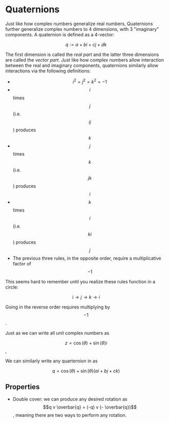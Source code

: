# Quaternions

Just like how complex numbers generalize real numbers, Quaternions further generalize
complex numbers to 4 dimensions, with 3 "imaginary" components. A quaternion is defined
as a 4-vector:

$$q := a + bi +cj + dk$$

The first dimension is called the _real part_ and the latter three dimensions are called
the _vector part_. Just like how complex numbers allow interaction between the real
and imaginary components, quaternions similarly allow interactions via the following definitions:

- $$i^2 = j^2 = k^2 = -1$$
- $$i$$ times $$j$$ (i.e. $$ij$$) produces $$k$$
- $$j$$ times $$k$$ (i.e. $$jk$$) produces $$i$$
- $$k$$ times $$i$$ (i.e. $$ki$$) produces $$j$$
- The previous three rules, in the opposite order, require a multiplicative factor of $$-1$$

This seems hard to remember until you realize these rules function in a circle:

$$ i \rightarrow j \rightarrow k \rightarrow i $$

Going in the reverse order requires multiplying by $$-1$$.

Just as we can write all unit complex numbers as 

$$z = \cos (\theta) +  \sin (\theta) i $$,

We can similarly write any quarternion in as

$$q = \cos(\theta) + \sin (\theta) (ai + bj + ck)$$

## Properties

- Double cover: we can produce any desired rotation as $$q v \overbar{q} = (-q) v (- \overbar{q})$$,
  meaning there are two ways to perform any rotation.
